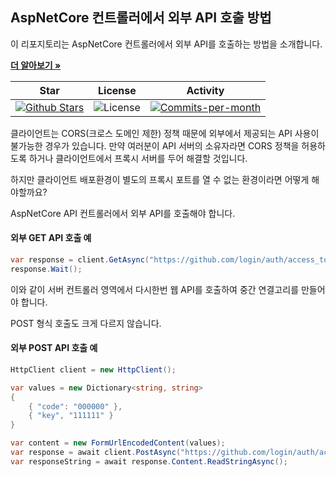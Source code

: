 ## AspNetCore 컨트롤러에서 외부 API 호출 방법

이 리포지토리는 AspNetCore 컨트롤러에서 외부 API를 호출하는 방법을 소개합니다.

<a href="https://github.com/devncore/devncore"><strong>더 알아보기 »</strong></a>
 
| Star | License | Activity |
|:----:|:-------:|:--------:|
| <a href="https://github.com/devncore/docs/stargazers"><img src="https://img.shields.io/github/stars/devncore/docs" alt="Github Stars"></a> | <img src="https://img.shields.io/github/license/devncore/docs" alt="License"> | <a href="https://github.com/devncore/docs/pulse"><img src="https://img.shields.io/github/commit-activity/m/devncore/docs" alt="Commits-per-month"></a> |

클라이언트는 CORS(크로스 도메인 제한) 정책 때문에 외부에서 제공되는 API 사용이 불가능한 경우가 있습니다. 만약 여러분이 API 서버의 소유자라면 CORS 정책을 허용하도록 하거나 클라이언트에서 프록시 서버를 두어 해결할 것입니다.

하지만 클라이언트 배포환경이 별도의 프록시 포트를 열 수 없는 환경이라면 어떻게 해야할까요?

AspNetCore API 컨트롤러에서 외부 API를 호출해야 합니다.

#### 외부 GET API 호출 예
```csharp
var response = client.GetAsync("https://github.com/login/auth/access_token");
response.Wait();
```

이와 같이 서버 컨트롤러 영역에서 다시한번 웹 API를 호출하여 중간 연결고리를 만들어야 합니다.

POST 형식 호출도 크게 다르지 않습니다.

#### 외부 POST API 호출 예
```csharp
HttpClient client = new HttpClient();

var values = new Dictionary<string, string>
{
    { "code": "000000" },
    { "key", "111111" }
}

var content = new FormUrlEncodedContent(values);
var response = await client.PostAsync("https://github.com/login/auth/access_token", content);
var responseString = await response.Content.ReadStringAsync();
```
